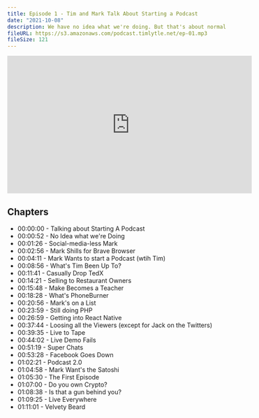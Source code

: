 ```yaml
---
title: Episode 1 - Tim and Mark Talk About Starting a Podcast
date: "2021-10-08"
description: We have no idea what we're doing. But that's about normal.
fileURL: https://s3.amazonaws.com/podcast.timlytle.net/ep-01.mp3
fileSize: 121
---
```


<iframe width="560" height="315" src="https://www.youtube.com/embed/Fd6n9oD1Fyo" title="YouTube video player" frameborder="0" allow="accelerometer; autoplay; clipboard-write; encrypted-media; gyroscope; picture-in-picture" allowfullscreen></iframe>

## Chapters

- 00:00:00 - Talking about Starting A Podcast
- 00:00:52 - No Idea what we're Doing
- 00:01:26 - Social-media-less Mark
- 00:02:56 - Mark Shills for Brave Browser
- 00:04:11 - Mark Wants to start a Podcast (wtih Tim)
- 00:08:56 - What's Tim Been Up To?
- 00:11:41 - Casually Drop TedX
- 00:14:21 - Selling to Restaurant Owners
- 00:15:48 - Make Becomes a Teacher
- 00:18:28 - What's PhoneBurner
- 00:20:56 - Mark's on a List
- 00:23:59 - Still doing PHP
- 00:26:59 - Getting into React Native
- 00:37:44 - Loosing all the Viewers (except for Jack on the Twitters)
- 00:39:35 - Live to Tape
- 00:44:02 - Live Demo Fails
- 00:51:19 - Super Chats
- 00:53:28 - Facebook Goes Down
- 01:02:21 - Podcast 2.0
- 01:04:58 - Mark Want's the Satoshi
- 01:05:30 - The First Episode
- 01:07:00 - Do you own Crypto?
- 01:08:38 - Is that a gun behind you?
- 01:09:25 - Live Everywhere
- 01:11:01 - Velvety Beard

